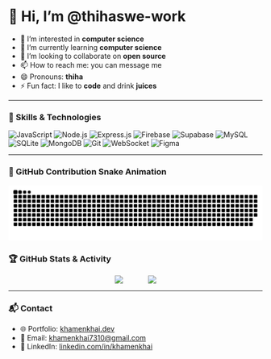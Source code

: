 # 👋 Hi, I’m @thihaswe-work

- 👀 I’m interested in **computer science**
- 🌱 I’m currently learning **computer science**
- 💞️ I’m looking to collaborate on **open source**
- 📫 How to reach me: you can message me
- 😄 Pronouns: **thiha**
- ⚡ Fun fact: I like to **code** and drink **juices**

---

### 🧠 Skills & Technologies

![JavaScript](https://img.shields.io/badge/JavaScript-F7DF1E?style=for-the-badge&logo=javascript&logoColor=black)
![Node.js](https://img.shields.io/badge/Node.js-339933?style=for-the-badge&logo=node.js&logoColor=white)
![Express.js](https://img.shields.io/badge/Express.js-404D59?style=for-the-badge)
![Firebase](https://img.shields.io/badge/Firebase-FFCA28?style=for-the-badge&logo=firebase&logoColor=black)
![Supabase](https://img.shields.io/badge/Supabase-3ECF8E?style=for-the-badge&logo=supabase&logoColor=white)
![MySQL](https://img.shields.io/badge/MySQL-005C84?style=for-the-badge&logo=mysql&logoColor=white)
![SQLite](https://img.shields.io/badge/SQLite-003B57?style=for-the-badge&logo=sqlite&logoColor=white)
![MongoDB](https://img.shields.io/badge/MongoDB-4EA94B?style=for-the-badge&logo=mongodb&logoColor=white)
![Git](https://img.shields.io/badge/Git-F05032?style=for-the-badge&logo=git&logoColor=white)
![WebSocket](https://img.shields.io/badge/WebSocket-000000?style=for-the-badge&logo=websocket&logoColor=white)
![Figma](https://img.shields.io/badge/Figma-F24E1E?style=for-the-badge&logo=figma&logoColor=white)

---


### 🐍 GitHub Contribution Snake Animation
<picture>
  <source media="(prefers-color-scheme: dark)" srcset="https://raw.githubusercontent.com/platane/platane/output/github-contribution-grid-snake-dark.svg">
  <source media="(prefers-color-scheme: light)" srcset="https://raw.githubusercontent.com/platane/platane/output/github-contribution-grid-snake.svg">
  <img alt="github contribution grid snake animation" src="https://raw.githubusercontent.com/platane/platane/output/github-contribution-grid-snake.svg">
</picture>

### 🏆 GitHub Stats & Activity

<!-- You can uncomment these later when you're ready to display stats -->

<!--
![thihaswe-work's GitHub stats](https://github-readme-stats.vercel.app/api?username=thihaswe-work&show_icons=true&theme=github_dark)
![Top Langs](https://github-readme-stats.vercel.app/api/top-langs/?username=thihaswe-work&layout=compact)
-->


<div style="display: flex; justify-content: center; gap: 50px;">
  <img src="https://github-readme-stats.vercel.app/api?username=thihaswe-work&show_icons=true&theme=dark" />
  <img src="https://github-readme-stats.vercel.app/api/top-langs/?username=thihaswe-work&layout=compact"  />
</div>

---

### 📬 Contact

- 🌐 Portfolio: [khamenkhai.dev](https://thihaswe.vercel.app/)
- 📧 Email: [khamenkhai7310@gmail.com](mailto:thihaswe-work@gmail.com) 
- 💼 LinkedIn: [linkedin.com/in/khamenkhai](https://www.linkedin.com/in/thihaswe)






<!--
thihaswe-work/thihaswe-work is a ✨ special ✨ repository because its `README.md` (this file) appears on your GitHub profile.
You can click the Preview link to take a look at your changes.
-->
